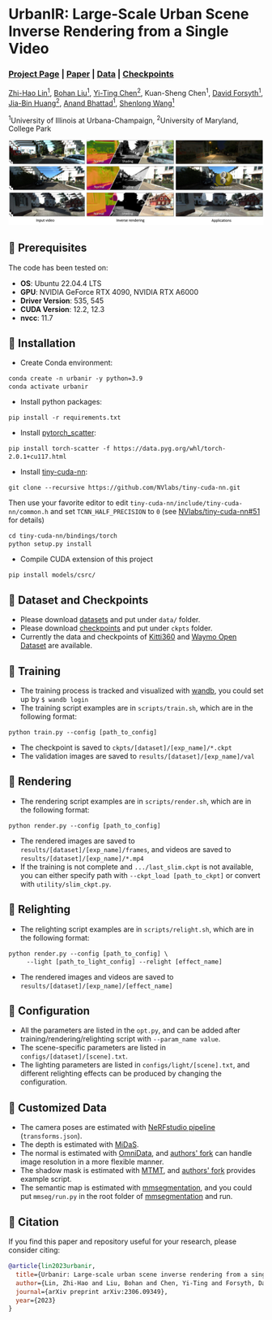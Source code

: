 # UrbanIR: Large-Scale Urban Scene Inverse Rendering from a Single Video

### [Project Page](https://urbaninverserendering.github.io/) | [Paper](https://arxiv.org/abs/2306.09349) | [Data](https://uofi.box.com/s/c6ocdrqktrbah661cmvw9njcfqu24ric) | [Checkpoints](https://uofi.box.com/s/4e4ud4dwgwfqwoytz66emywauyrneqxz)

[Zhi-Hao Lin<sup>1</sup>](https://zhihao-lin.github.io/), [Bohan Liu<sup>1</sup>](https://www.linkedin.com/in/bohanliu524/?locale=en_US), [Yi-Ting Chen<sup>2</sup>](https://jamie725.github.io/website/), Kuan-Sheng Chen<sup>1</sup>, [David Forsyth<sup>1</sup>](http://luthuli.cs.uiuc.edu/~daf/), [Jia-Bin Huang<sup>2</sup>](https://jbhuang0604.github.io/), [Anand Bhattad<sup>1</sup>](https://anandbhattad.github.io/), [Shenlong Wang<sup>1</sup>](https://shenlong.web.illinois.edu/)

<sup>1</sup>University of Illinois at Urbana-Champaign, <sup>2</sup>University of Maryland, College Park

![teaser](docs/images/teaser.jpg)

## 🔦 Prerequisites
The code has been tested on:
- **OS**: Ubuntu 22.04.4 LTS
- **GPU**: NVIDIA GeForce RTX 4090, NVIDIA RTX A6000
- **Driver Version**: 535, 545
- **CUDA Version**: 12.2, 12.3
- **nvcc**: 11.7

## 🔦 Installation
- Create Conda environment:
```
conda create -n urbanir -y python=3.9
conda activate urbanir
```
- Install python packages:
```
pip install -r requirements.txt
```
- Install [pytorch_scatter](https://github.com/rusty1s/pytorch_scatter):
```
pip install torch-scatter -f https://data.pyg.org/whl/torch-2.0.1+cu117.html
```
- Install [tiny-cuda-nn](https://github.com/NVlabs/tiny-cuda-nn):
```
git clone --recursive https://github.com/NVlabs/tiny-cuda-nn.git
```
Then use your favorite editor to edit `tiny-cuda-nn/include/tiny-cuda-nn/common.h` and set `TCNN_HALF_PRECISION` to `0` (see [NVlabs/tiny-cuda-nn#51](https://github.com/NVlabs/tiny-cuda-nn/issues/51) for details)
```
cd tiny-cuda-nn/bindings/torch
python setup.py install
```
- Compile CUDA extension of this project
```
pip install models/csrc/
```

## 🔦 Dataset and Checkpoints
- Please download [datasets](https://uofi.box.com/s/c6ocdrqktrbah661cmvw9njcfqu24ric) and put under `data/` folder.
- Please download [checkpoints](https://uofi.box.com/s/4e4ud4dwgwfqwoytz66emywauyrneqxz) and put under `ckpts` folder.
- Currently the data and checkpoints of [Kitti360](https://www.cvlibs.net/datasets/kitti-360/) and [Waymo Open Dataset](https://waymo.com/open/) are available.

## 🔦 Training
- The training process is tracked and visualized with [wandb](https://github.com/wandb/wandb), you could set up by `$ wandb login`
- The training script examples are in `scripts/train.sh`, which are in the following format:
```
python train.py --config [path_to_config]
```
- The checkpoint is saved to `ckpts/[dataset]/[exp_name]/*.ckpt`
- The validation images are saved to `results/[dataset]/[exp_name]/val`

## 🔦 Rendering
- The rendering script examples are in `scripts/render.sh`, which are in the following format:
```
python render.py --config [path_to_config]
```
- The rendered images are saved to `results/[dataset]/[exp_name]/frames`, and videos are saved to `results/[dataset]/[exp_name]/*.mp4`
- If the training is not complete and `.../last_slim.ckpt` is not available, you can either specify path with `--ckpt_load [path_to_ckpt]` or convert with `utility/slim_ckpt.py`.

## 🔦 Relighting
- The relighting script examples are in `scripts/relight.sh`, which are in the following format:
```
python render.py --config [path_to_config] \
     --light [path_to_light_config] --relight [effect_name]
```
- The rendered images and videos are saved to `results/[dataset]/[exp_name]/[effect_name]`

## 🔦 Configuration
- All the parameters are listed in the `opt.py`, and can be added after training/rendering/relighting script with `--param_name value`.
- The scene-specific parameters are listed in `configs/[dataset]/[scene].txt`.
- The lighting parameters are listed in `configs/light/[scene].txt`, and different relighting effects can be produced by changing the configuration.

## 🔦 Customized Data
- The camera poses are estimated with [NeRFstudio pipeline](https://docs.nerf.studio/quickstart/custom_dataset.html) (`transforms.json`).
- The depth is estimated with [MiDaS](https://github.com/isl-org/MiDaS).
- The normal is estimated with [OmniData](https://github.com/EPFL-VILAB/omnidata), and [authors' fork](https://github.com/zhihao-lin/omnidata) can handle image resolution in a more flexible manner.
- The shadow mask is estimated with [MTMT](https://github.com/eraserNut/MTMT), and [authors' fork](https://github.com/zhihao-lin/MTMT) provides example script.
- The semantic map is estimated with [mmsegmentation](https://github.com/open-mmlab/mmsegmentation), and you could put `mmseg/run.py` in the root folder of [mmsegmentation](https://github.com/open-mmlab/mmsegmentation) and run.


## 🔦 Citation
If you find this paper and repository useful for your research, please consider citing: 
```bibtex
@article{lin2023urbanir,
  title={Urbanir: Large-scale urban scene inverse rendering from a single video},
  author={Lin, Zhi-Hao and Liu, Bohan and Chen, Yi-Ting and Forsyth, David and Huang, Jia-Bin and Bhattad, Anand and Wang, Shenlong},
  journal={arXiv preprint arXiv:2306.09349},
  year={2023}
}
```